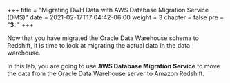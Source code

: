 +++
title = "Migrating DwH Data with AWS Database Migration Service (DMS)"
date = 2021-02-17T17:04:42-06:00
weight = 3
chapter = false
pre = "<b>3. </b>"
+++

Now that you have migrated the Oracle Data Warehouse schema to Redshift, it is time to look at migrating the actual data in the data warehouse.

In this lab, you are going to use **AWS Database Migration Service** to move the data from the Oracle Data Warehouse server to Amazon Redshift.
